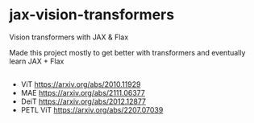 # jax-vision-transformers
Vision transformers with JAX &amp; Flax

Made this project mostly to get better with transformers and eventually learn JAX + Flax

##

- ViT https://arxiv.org/abs/2010.11929
- MAE https://arxiv.org/abs/2111.06377
- DeiT https://arxiv.org/abs/2012.12877
- PETL ViT https://arxiv.org/abs/2207.07039 
